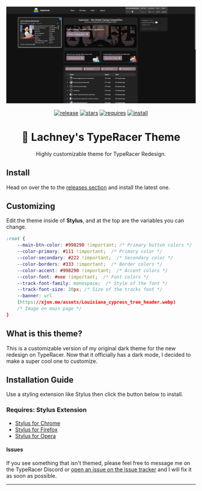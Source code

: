 ![LachneyTheme](https://github.com/Lachney/Lachney-TR-Theme/blob/main/assets/previews/main.png?raw=true)

<center>

[![release](https://img.shields.io/github/v/release/Lachney/Lachney/Lachney-TR-Theme?style=for-the-badge)](https://github.com/Lachney/Lachney-TR-Theme/releases)
[![stars](https://img.shields.io/github/stars/Lachney/Lachney-TR-Theme?style=for-the-badge)](https://github.com/Lachney/Lachney-TR-Theme/stargazers)
[![requires](https://img.shields.io/badge/REQUIRES-STYLUS-orange?style=for-the-badge)](https://github.com/openstyles/stylus#releases)
[![install](https://img.shields.io/badge/STYLUS-CLICK%20to%20INSTALL-green?style=for-the-badge)](https://raw.githubusercontent.com/Lachney/TypeRacer-Responsive-Dark-Theme/master/css/responsive-dark.user.css)

</center>

<center><h1>🦆 Lachney's TypeRacer Theme</h1></center>
<center>Highly customizable theme for TypeRacer Redesign.</center>

## Install

Head on over the to the [releases section](https://github.com/Lachney-TR-Theme/releases) and install the latest one.

## Customizing

Edit the theme inside of **Stylus**, and at the top are the variables you can change.

```css
:root {
    --main-btn-color: #998290 !important; /* Primary button colors */
    --color-primary: #111 !important;  /* Primary color */
    --color-secondary: #222 !important;  /* Secondary color */
    --color-borders: #333 !important;  /* Border colors */
    --color-accent: #998290 !important;  /* Accent colors */
    --color-font: #eee !important;  /* Font colors */
    --track-font-family: monospace;  /* Style of the font */
    --track-font-size: 20px; /* Size of the tracks font */
    --banner: url
    (https://xjon.me/assets/Louisiana_cypress_tree_header.webp)
    /* Image on main page */
}
```

## What is this theme?

This is a customizable version of my original dark theme for the new redesign on TypeRacer. Now that it officially has a dark mode, I decided to make a super cool one to customize.

##  Installation Guide

Use a styling extension like Stylus then click the button below to install.

### Requires: Stylus Extension

* [Stylus for Chrome](https://chrome.google.com/webstore/detail/stylus/clngdbkpkpeebahjckkjfobafhncgmne)
* [Stylus for Firefox](https://addons.mozilla.org/en-US/firefox/addon/styl-us/)
* [Stylus for Opera](https://addons.opera.com/en/extensions/details/stylus/)

#### Issues

If you see something that isn't themed, please feel free to message me on the TypeRacer Discord or [open an issue on the issue tracker](https://github.com/Lachney/TypeRacer-Responsive-Dark-Theme/issues) and I will fix it as soon as possible.

---
